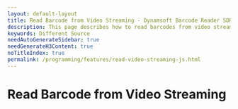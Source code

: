 ```yaml
---
layout: default-layout
title: Read Barcode from Video Streaming - Dynamsoft Barcode Reader SDK
description: This page describes how to read barcodes from video streaming in Dynamsoft Barcode Reader SDK.
keywords: Different Source
needAutoGenerateSidebar: true
needGenerateH3Content: true
noTitleIndex: true
permalink: /programming/features/read-video-streaming-js.html
---
```


# Read Barcode from Video Streaming
